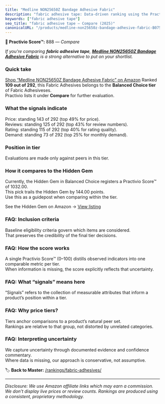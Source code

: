 ```yaml
---
title: "Medline NON25650Z Bandage Adhesive Fabric"
description: "fabric adhesive tape: Data-driven ranking using the Practivio Score™. Positioned by quality, value, demand, findability, momentum."
keywords: ["fabric adhesive tape"]
seo_title: "fabric adhesive tape — Compare (2025)"
canonicalURL: "/products/medline-non25650z-bandage-adhesive-fabric-B075KT9JQM/"
---
```


**🛒 Practivio Score™:** 888 — _Compare_


*If you're comparing **fabric adhesive tape**, **[Medline NON25650Z Bandage Adhesive Fabric](https://www.amazon.com/dp/B075KT9JQM?tag=practivio-20)** is a strong alternative to put on your shortlist.*
### Quick take
[Shop “Medline NON25650Z Bandage Adhesive Fabric” on Amazon](https://www.amazon.com/dp/B075KT9JQM?tag=practivio-20)
Ranked **109 out of 292**, this Fabric Adhesives belongs to the **Balanced Choice tier** of Fabric Adhesiveses.  
Practivio lists it under **Compare** for further evaluation.

### What the signals indicate
Price: standing 143 of 292 (top 49% for price).  
Reviews: standing 125 of 292 (top 43% for review numbers).  
Rating: standing 115 of 292 (top 40% for rating quality).  
Demand: standing 73 of 292 (top 25% for monthly demand).

### Position in tier
Evaluations are made only against peers in this tier.

### How it compares to the Hidden Gem
Currently, the Hidden Gem in Balanced Choice registers a Practivio Score™ of 1032.00.  
This pick trails the Hidden Gem by 144.00 points.  
Use this as a guidepost when comparing within the tier.  

See the Hidden Gem on Amazon → [View listing](https://www.amazon.com/dp/B09BNPX3XJ?tag=practivio-20)

### FAQ: Inclusion criteria
Baseline eligibility criteria govern which items are considered.  
That preserves the credibility of the final tier decisions.

### FAQ: How the score works
A single Practivio Score™ (0–100) distills observed indicators into one comparable metric per tier.  
When information is missing, the score explicitly reflects that uncertainty.

### FAQ: What “signals” means here
“Signals” refers to the collection of measurable attributes that inform a product’s position within a tier.

### FAQ: Why price tiers?
Tiers anchor comparisons to a product’s natural peer set.  
Rankings are relative to that group, not distorted by unrelated categories.

### FAQ: Interpreting uncertainty
We capture uncertainty through documented evidence and confidence commentary.  
Where data is missing, our approach is conservative, not assumptive.

<!-- Missing template for Compare/CompareWithinPriceClass -->


🏷️ **Back to Master:** [/rankings/fabric-adhesives/](/rankings/fabric-adhesives/)

---
_Disclosure: We use Amazon affiliate links which may earn a commission. We don’t display live prices or review counts. Rankings are produced using a consistent, proprietary methodology._
